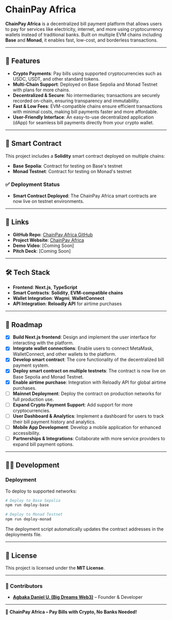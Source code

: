 # ChainPay Africa

**ChainPay Africa** is a decentralized bill payment platform that allows users to pay for services like electricity, internet, and more using cryptocurrency wallets instead of traditional banks. Built on multiple EVM chains including **Base** and **Monad**, it enables fast, low-cost, and borderless transactions.

---

## 🚀 Features

- **Crypto Payments**: Pay bills using supported cryptocurrencies such as USDC, USDT, and other standard tokens.
- **Multi-Chain Support**: Deployed on Base Sepolia and Monad Testnet with plans for more chains.
- **Decentralized & Secure**: No intermediaries; transactions are securely recorded on-chain, ensuring transparency and immutability.
- **Fast & Low Fees**: EVM-compatible chains ensure efficient transactions with minimal costs, making bill payments faster and more affordable.
- **User-Friendly Interface**: An easy-to-use decentralized application (dApp) for seamless bill payments directly from your crypto wallet.

---

## 📜 Smart Contract

This project includes a **Solidity** smart contract deployed on multiple chains:
- **Base Sepolia**: Contract for testing on Base's testnet
- **Monad Testnet**: Contract for testing on Monad's testnet

### ✅ Deployment Status

- **Smart Contract Deployed**: The ChainPay Africa smart contracts are now live on testnet environments.

---

## 🔗 Links

- **GitHub Repo**: [ChainPay Africa GitHub](https://github.com/italiancode/ChainPay-Africa.git)
- **Project Website**: [ChainPay Africa](https://chainpay-africa.vercel.app/)
- **Demo Video**: [Coming Soon]
- **Pitch Deck**: [Coming Soon]

---

## 🛠️ Tech Stack

- **Frontend**: **Next.js**, **TypeScript**
- **Smart Contracts**: **Solidity**, **EVM-compatible chains**
- **Wallet Integration**: **Wagmi**, **WalletConnect**
- **API Integration**: **Reloadly API** for airtime purchases

---

## 🚧 Roadmap

- [x] **Build Next.js frontend**: Design and implement the user interface for interacting with the platform.
- [x] **Integrate wallet connections**: Enable users to connect MetaMask, WalletConnect, and other wallets to the platform.
- [x] **Develop smart contract**: The core functionality of the decentralized bill payment system.
- [x] **Deploy smart contract on multiple testnets**: The contract is now live on Base Sepolia and Monad Testnet.
- [x] **Enable airtime purchase**: Integration with Reloadly API for global airtime purchases.
- [ ] **Mainnet Deployment**: Deploy the contract on production networks for full production use.
- [ ] **Expand Crypto Payment Support**: Add support for more cryptocurrencies.
- [ ] **User Dashboard & Analytics**: Implement a dashboard for users to track their bill payment history and analytics.
- [ ] **Mobile App Development**: Develop a mobile application for enhanced accessibility.
- [ ] **Partnerships & Integrations**: Collaborate with more service providers to expand bill payment options.

---

## 🧑‍💻 Development

### Deployment
To deploy to supported networks:

```bash
# Deploy to Base Sepolia
npm run deploy-base

# Deploy to Monad Testnet
npm run deploy-monad
```

The deployment script automatically updates the contract addresses in the deployments file.

---

## 📜 License

This project is licensed under the **MIT License**.

---

### 👥 Contributors

- **[Agbaka Daniel U. (Big Dreams Web3)](https://github.com/italiancode)** – Founder & Developer

---

🚀 **ChainPay Africa – Pay Bills with Crypto, No Banks Needed!**
